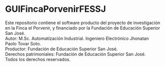 # GUIFincaPorvenirFESSJ
Este repositorio contiene el software producto del proyecto de investigación en la Finca el Porvenir, y financiado por la Fundación de Educación Superior San José.<br>
Autor: M.Sc. Automatización Industrial. Ingeniero Electrónico Jhonatan Paolo Tovar Soto.<br>
Productor: Fundación de Educación Superior San José.<br>
Derechos patrimoniales: Fundación de Educación Superior San José.<br>
Todos los derechos reservados.
